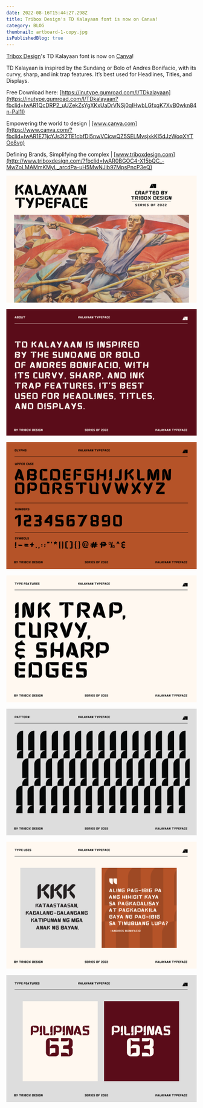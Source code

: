 ```yaml
---
date: 2022-08-16T15:44:27.298Z
title: Tribox Design's TD Kalayaan font is now on Canva!
category: BLOG
thumbnail: artboard-1-copy.jpg
isPublishedBlog: true
---
```

<!--StartFragment-->

[Tribox Design](https://web.facebook.com/triboxdesign/?__cft__[0]=AZWMjWnnQdwX5CrdKbToFfWAyAnzcc90WDsgdFUcfeSt-EUJasgyOVyEnKn68jYiCcU0SqiQEgxXoHg6lTqai3yy4uvDMfyqfx4jgi5c_IrMBJyyi9kgUls4rginz-gRY4H7KLFXGe3f1JoT4y9ylWMydeb1mkrjM02O9CpuwNaHDaQbfy1dBcIfDt89xDV6DpVJydoN9cb-dC7IOnMgbXNh&__tn__=kK-R)'s TD Kalayaan font is now on [Canva](https://web.facebook.com/canva/?__cft__[0]=AZWMjWnnQdwX5CrdKbToFfWAyAnzcc90WDsgdFUcfeSt-EUJasgyOVyEnKn68jYiCcU0SqiQEgxXoHg6lTqai3yy4uvDMfyqfx4jgi5c_IrMBJyyi9kgUls4rginz-gRY4H7KLFXGe3f1JoT4y9ylWMydeb1mkrjM02O9CpuwNaHDaQbfy1dBcIfDt89xDV6DpVJydoN9cb-dC7IOnMgbXNh&__tn__=kK-R)!

TD Kalayaan is inspired by the Sundang or Bolo of Andres Bonifacio, with its curvy, sharp, and ink trap features. It’s best used for Headlines, Titles, and Displays.

Free Download here: [https://inutype.gumroad.com/l/TDkalayaan](https://inutype.gumroad.com/l/TDkalayaan?fbclid=IwAR1QcDRP2_uUZekZsYgXKxUaDrVNSj0qIHwbLGfxqK7XvB0wkn84n-Pal1I)

Empowering the world to design | [www.canva.com](https://www.canva.com/?fbclid=IwAR1E71jcYJs2I2TE1cbfDI5nwVCicwQZ5SELMvsjxkKI5dJzWoqXYTOe8vg)

Defining Brands, Simplifying the complex | [www.triboxdesign.com](http://www.triboxdesign.com/?fbclid=IwAR0BGOC4-X15bQC_-MwZoLMAMmKMyL_arcdPa-uH5MwNJib97MpsPncP3eQ)

![](kalayaan-cover.png)

![](kalayaan-about.png)

![](kalayaan-glyphs.png)

![](kalyaan-features.png)

![](kalyaan-pattern.png)

![](kalyaan-type-uses-3.png)

![](kalyaan-type-uses.png)

<!--EndFragment-->